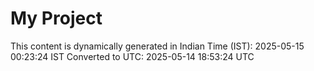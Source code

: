 # My Project

This content is dynamically generated in Indian Time (IST): 2025-05-15 00:23:24 IST
Converted to UTC: 2025-05-14 18:53:24 UTC
